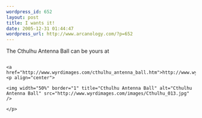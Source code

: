 ```yaml
--- 
wordpress_id: 652
layout: post
title: I wants it!
date: 2005-12-31 01:44:47
wordpress_url: http://www.arcanology.com/?p=652
---
```

The Cthulhu Antenna Ball can be yours at 
                                                                                                                                                                                                                                                                                                                                                                                                                                                                                                                                                                                                                                                                                                                                                                                      
                                                                                                                                                                                                                                                                                                                                                                                                                                                                                                                                                                                                                                                                                                                                                                                      <a href="http://www.wyrdimages.com/cthulhu_antenna_ball.htm">http://www.wyrdimages.com/cthulhu_antenna_ball.htm</a>. <p align="center">
                                                                                                                                                                                                                                                                                                                                                                                                                                                                                                                                                                                                                                                                                                                                                                                        <img width="50%" border="1" title="Cthulhu Antenna Ball" alt="Cthulhu Antenna Ball" src="http://www.wyrdimages.com/images/Cthulhu_013.jpg" />
                                                                                                                                                                                                                                                                                                                                                                                                                                                                                                                                                                                                                                                                                                                                                                                      </p>